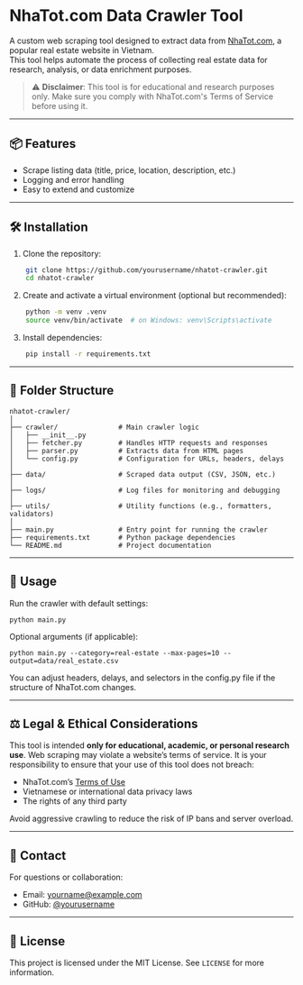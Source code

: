 
# NhaTot.com Data Crawler Tool

A custom web scraping tool designed to extract data from [NhaTot.com](https://nhatot.com), a popular real estate website in Vietnam.<br>
This tool helps automate the process of collecting real estate data for research, analysis, or data enrichment purposes.

> ⚠️ **Disclaimer**: This tool is for educational and research purposes only. Make sure you comply with NhaTot.com's Terms of Service before using it.

---

## 📦 Features

- Scrape listing data (title, price, location, description, etc.)
- Logging and error handling
- Easy to extend and customize

---

## 🛠 Installation

1. Clone the repository:

```bash
    git clone https://github.com/yourusername/nhatot-crawler.git
    cd nhatot-crawler
```

2. Create and activate a virtual environment (optional but recommended):

```bash
    python -m venv .venv
    source venv/bin/activate  # on Windows: venv\Scripts\activate
```

3. Install dependencies:

```bash
    pip install -r requirements.txt
```

---

## 📁 Folder Structure

```
nhatot-crawler/
│
├── crawler/               # Main crawler logic
│   ├── __init__.py
│   ├── fetcher.py         # Handles HTTP requests and responses
│   ├── parser.py          # Extracts data from HTML pages
│   └── config.py          # Configuration for URLs, headers, delays
│
├── data/                  # Scraped data output (CSV, JSON, etc.)
│
├── logs/                  # Log files for monitoring and debugging
│
├── utils/                 # Utility functions (e.g., formatters, validators)
│
├── main.py                # Entry point for running the crawler
├── requirements.txt       # Python package dependencies
└── README.md              # Project documentation
```

---

## 🚀 Usage

Run the crawler with default settings:

    python main.py

Optional arguments (if applicable):

    python main.py --category=real-estate --max-pages=10 --output=data/real_estate.csv

You can adjust headers, delays, and selectors in the config.py file if the structure of NhaTot.com changes.

---

## ⚖️ Legal & Ethical Considerations

This tool is intended **only for educational, academic, or personal research use**. Web scraping may violate a website’s terms of service. It is your responsibility to ensure that your use of this tool does not breach:

- NhaTot.com’s [Terms of Use](https://nhatot.com/terms)
- Vietnamese or international data privacy laws
- The rights of any third party

Avoid aggressive crawling to reduce the risk of IP bans and server overload.

---

## 📧 Contact

For questions or collaboration:
- Email: yourname@example.com
- GitHub: [@yourusername](https://github.com/yourusername)

---

## 📜 License

This project is licensed under the MIT License. See `LICENSE` for more information.
